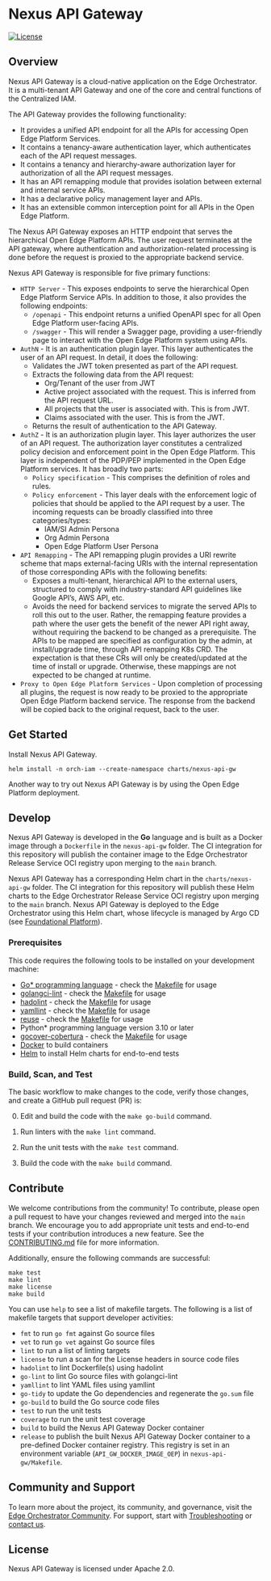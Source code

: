 <!---
 Copyright (C) 2025 Intel Corporation

 Licensed under the Apache License, Version 2.0 (the "License");
 you may not use this file except in compliance with the License.
 You may obtain a copy of the License at

     http://www.apache.org/licenses/LICENSE-2.0

 Unless required by applicable law or agreed to in writing,
 software distributed under the License is distributed on an "AS IS" BASIS,
 WITHOUT WARRANTIES OR CONDITIONS OF ANY KIND, either express or implied.
 See the License for the specific language governing permissions
 and limitations under the License.

 SPDX-License-Identifier: Apache-2.0
-->

# Nexus API Gateway

[![License](https://img.shields.io/badge/License-Apache%202.0-blue.svg)](https://opensource.org/licenses/Apache-2.0)

## Overview

Nexus API Gateway is a cloud-native application on the Edge Orchestrator. It is a multi-tenant API Gateway and one of
the core and central functions of the Centralized IAM.

The API Gateway provides the following functionality:

- It provides a unified API endpoint for all the APIs for accessing Open Edge Platform Services.
- It contains a tenancy-aware authentication layer, which authenticates each of the API request messages.
- It contains a tenancy and hierarchy-aware authorization layer for authorization of all the API request messages.
- It has an API remapping module that provides isolation between external and internal service APIs.
- It has a declarative policy management layer and APIs.
- It has an extensible common interception point for all APIs in the Open Edge Platform.

The Nexus API Gateway exposes an HTTP endpoint that serves the hierarchical Open Edge Platform APIs. The user request
terminates at the API gateway, where authentication and authorization-related processing is done before the request
is proxied to the appropriate backend service.

Nexus API Gateway is responsible for five primary functions:

- `HTTP Server` - This exposes endpoints to serve the hierarchical Open Edge Platform Service APIs.
  In addition to those, it also provides the following endpoints:
  - `/openapi` - This endpoint returns a unified OpenAPI spec for all Open Edge Platform user-facing APIs.
  - `/swagger` - This will render a Swagger page, providing a user-friendly page to interact with
    the Open Edge Platform system using APIs.
- `AuthN` - It is an authentication plugin layer. This layer authenticates the user of an API request.
  In detail, it does the following:
  - Validates the JWT token presented as part of the API request.
  - Extracts the following data from the API request:
    - Org/Tenant of the user from JWT
    - Active project associated with the request. This is inferred from the API request URL.
    - All projects that the user is associated with. This is from JWT.
    - Claims associated with the user. This is from the JWT.
  - Returns the result of authentication to the API Gateway.
- `AuthZ` - It is an authorization plugin layer. This layer authorizes the user of an API request. The authorization
  layer constitutes a centralized policy decision and enforcement point in the Open Edge Platform. This layer is
  independent of the PDP/PEP implemented in the Open Edge Platform services. It has broadly two parts:
  - `Policy specification` - This comprises the definition of roles and rules.
  - `Policy enforcement` - This layer deals with the enforcement logic of policies that should be applied to
    the API request by a user. The incoming requests can be broadly classified into three categories/types:
    - IAM/SI Admin Persona
    - Org Admin Persona
    - Open Edge Platform User Persona
- `API Remapping` - The API remapping plugin provides a URI rewrite scheme that maps external-facing URIs with
  the internal representation of those corresponding APIs with the following benefits:
  - Exposes a multi-tenant, hierarchical API to the external users, structured to comply with industry-standard
    API guidelines like Google API’s, AWS API, etc.
  - Avoids the need for backend services to migrate the served APIs to roll this out to the user.
    Rather, the remapping feature provides a path where the user gets the benefit of the newer API right away,
    without requiring the backend to be changed as a prerequisite. The APIs to be mapped are specified as configuration
    by the admin, at install/upgrade time, through API remapping K8s CRD. The expectation is that these CRs will only
    be created/updated at the time of install or upgrade. Otherwise, these mappings are not expected to be changed
    at runtime.
- `Proxy to Open Edge Platform Services` - Upon completion of processing all plugins, the request is now ready to
  be proxied to the appropriate Open Edge Platform backend service. The response from the backend will be copied back to
  the original request, back to the user.

## Get Started

Install Nexus API Gateway.

```shell
helm install -n orch-iam --create-namespace charts/nexus-api-gw
```

Another way to try out Nexus API Gateway is by using the Open Edge Platform deployment.

## Develop

Nexus API Gateway is developed in the **Go** language and is built as a Docker image through a `Dockerfile` in
the `nexus-api-gw` folder. The CI integration for this repository will publish the container image to
the Edge Orchestrator Release Service OCI registry upon merging to the `main` branch.

Nexus API Gateway has a corresponding Helm chart in the `charts/nexus-api-gw` folder.
The CI integration for this repository will publish these Helm charts to the Edge Orchestrator Release Service OCI
registry upon merging to the `main` branch. Nexus API Gateway is deployed to the Edge Orchestrator using
this Helm chart, whose lifecycle is managed by Argo CD (see [Foundational Platform]).

### Prerequisites

This code requires the following tools to be installed on your development machine:

- [Go\* programming language](https://go.dev) - check the [Makefile](./Makefile) for usage
- [golangci-lint](https://github.com/golangci/golangci-lint) - check the [Makefile](./Makefile) for usage
- [hadolint](https://github.com/hadolint/hadolint) - check the [Makefile](./Makefile) for usage
- [yamllint](https://github.com/adrienverge/yamllint) - check the [Makefile](./Makefile) for usage
- [reuse](https://github.com/fsfe/reuse-tool) - check the [Makefile](./Makefile) for usage
- Python\* programming language version 3.10 or later
- [gocover-cobertura](https://github.com/boumenot/gocover-cobertura) - check the [Makefile](./Makefile) for usage
- [Docker](https://docs.docker.com/engine/install/) to build containers
- [Helm](https://helm.sh/docs/intro/install/) to install Helm charts for end-to-end tests

### Build, Scan, and Test

The basic workflow to make changes to the code, verify those changes, and create a GitHub pull request (PR) is:

0. Edit and build the code with the `make go-build` command.

1. Run linters with the `make lint` command.

2. Run the unit tests with the `make test` command.

3. Build the code with the `make build` command.

## Contribute

We welcome contributions from the community! To contribute, please open a pull request to have your changes reviewed
and merged into the `main` branch. We encourage you to add appropriate unit tests and end-to-end tests if
your contribution introduces a new feature. See the [CONTRIBUTING.md](../CONTRIBUTING.md) file for more information.

Additionally, ensure the following commands are successful:

```shell
make test
make lint
make license
make build
```

You can use `help` to see a list of makefile targets.
The following is a list of makefile targets that support developer activities:

- `fmt` to run `go fmt` against Go source files
- `vet` to run `go vet` against Go source files
- `lint` to run a list of linting targets
- `license` to run a scan for the License headers in source code files
- `hadolint` to lint Dockerfile(s) using hadolint
- `go-lint` to lint Go source files with golangci-lint
- `yamllint` to lint YAML files using yamllint
- `go-tidy` to update the Go dependencies and regenerate the `go.sum` file
- `go-build` to build the Go source code files
- `test` to run the unit tests
- `coverage` to run the unit test coverage
- `build` to build the Nexus API Gateway Docker container
- `release` to publish the built Nexus API Gateway Docker container to a pre-defined Docker container registry.
  This registry is set in an environment variable (`API_GW_DOCKER_IMAGE_OEP`) in `nexus-api-gw/Makefile`.

## Community and Support

To learn more about the project, its community, and governance, visit the [Edge Orchestrator Community](https://github.com/open-edge-platform).
For support, start with [Troubleshooting](https://github.com/open-edge-platform) or [contact us](https://github.com/open-edge-platform).

## License

Nexus API Gateway is licensed under Apache 2.0.

[Foundational Platform]: https://literate-adventure-7vjeyem.pages.github.io/developer_guide/foundational_platform/foundational_platform_main.html
